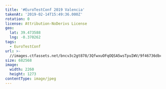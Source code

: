 ```yaml
---
title: '#EuroTestConf 2019 Valencia'
takenAt: '2019-02-14T15:49:36.000Z'
rotation: 0
license: Attribution-NoDerivs License
geo:
  lat: 39.473588
  lng: -0.370262
tags:
  - EuroTestConf
url: >-
  //images.ctfassets.net/bncv3c2gt878/3QfwxuOFqOQSA5wsTpuIWV/9f46736dbca0f893c96a538874e0f5a4/eurotestconf-2019-valencia_32253541427_o
size: 682568
image:
  width: 2260
  height: 1273
contentType: image/jpeg
---
```


